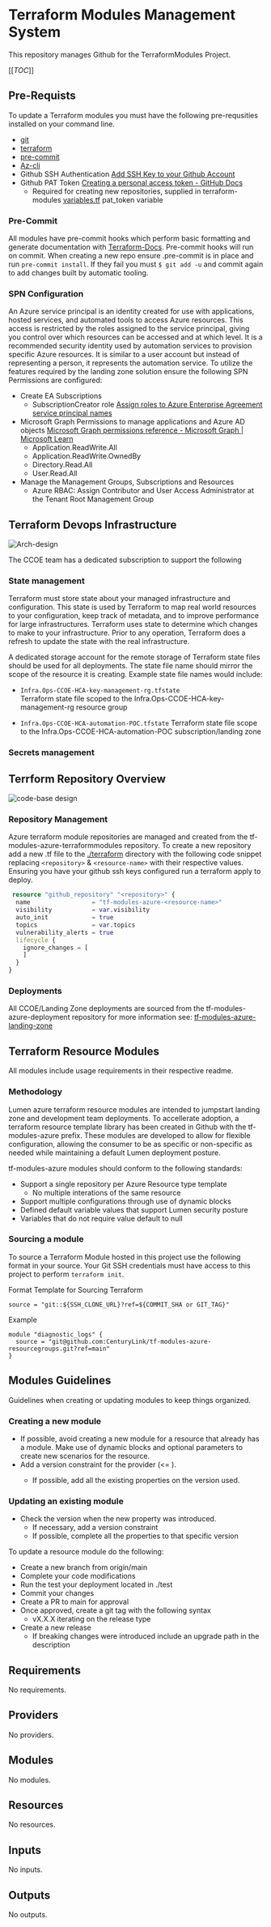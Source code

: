 # Terraform Modules Management System

This repository manages Github for the TerraformModules Project.

[[_TOC_]]

## Pre-Requists

To update a Terraform modules you must have the following pre-requsities installed on your command line.

- [git](https://git-scm.com/)
- [terraform](https://developer.hashicorp.com/terraform/downloads?ajs_aid=0835a637-6988-4cf7-add0-175cd138d93f&product_intent=terraform)
- [pre-commit](https://pre-commit.com/index.html)
- [Az-cli](https://learn.microsoft.com/en-us/azure/cost-management-billing/manage/assign-roles-azure-service-principals#permissions-that-can-be-assigned-to-the-spn)
- Github SSH Authentication [Add SSH Key to your Github Account](https://docs.github.com/en/authentication/connecting-to-github-with-ssh/adding-a-new-ssh-key-to-your-github-account)
- Github PAT Token [Creating a personal access token - GitHub Docs](https://docs.github.com/en/authentication/keeping-your-account-and-data-secure/creating-a-personal-access-token)
  - Required for creating new repositories, supplied in terraform-modules [variables.tf](./terraform/variables.tf) pat_token variable

### Pre-Commit

All modules have pre-commit hooks which perform basic formatting and generate documentation with [Terraform-Docs](https://github.com/terraform-docs/terraform-docs). Pre-commit hooks will run on commit. When creating a new repo ensure .pre-commit is in place and run `pre-commit install`. If they fail you must `$ git add -u` and commit again to add changes built by automatic tooling.

### SPN Configuration

An Azure service principal is an identity created for use with applications, hosted services, and automated tools to access Azure resources. This access is restricted by the roles assigned to the service principal, giving you control over which resources can be accessed and at which level. It is a recommended security identity used by automation services to provision specific Azure resources. It is similar to a user account but instead of representing a person, it represents the automation service. To utilize the features required by the landing zone solution ensure the following SPN Permissions are configured:

- Create EA Subscriptions
  - SubscriptionCreator role [Assign roles to Azure Enterprise Agreement service principal names](https://learn.microsoft.com/en-us/azure/cost-management-billing/manage/assign-roles-azure-service-principals#permissions-that-can-be-assigned-to-the-spn)
- Microsoft Graph Permissions to manage applications and Azure AD objects [Microsoft Graph permissions reference - Microsoft Graph | Microsoft Learn](https://learn.microsoft.com/en-us/graph/permissions-reference)
  - Application.ReadWrite.All
  - Application.ReadWrite.OwnedBy
  - Directory.Read.All
  - User.Read.All
- Manage the Management Groups, Subscriptions and Resources
  - Azure RBAC: Assign Contributor and User Access Administrator at the Tenant Root Management Group

## Terraform Devops Infrastructure

![Arch-design](./docs/state-management.drawio.png)

The CCOE team has a dedicated subscription to support the following

### State management

Terraform must store state about your managed infrastructure and configuration. This state is used by Terraform to map real world resources to your configuration, keep track of metadata, and to improve performance for large infrastructures. Terraform uses state to determine which changes to make to your infrastructure. Prior to any operation, Terraform does a refresh to update the state with the real infrastructure.

A dedicated storage account for the remote storage of Terraform state files should be used for all deployments. The state file name should mirror the scope of the resource it is creating. Example state file names would include:

- ``Infra.Ops-CCOE-HCA-key-management-rg.tfstate``  
Terraform state file scoped to the Infra.Ops-CCOE-HCA-key-management-rg resource group

- ``Infra.Ops-CCOE-HCA-automation-POC.tfstate``
Terraform state file scope to the Infra.Ops-CCOE-HCA-automation-POC subscription/landing zone

### Secrets management

## Terrform Repository Overview

![code-base design](./docs/Codebase-Design.drawio.png)

### Repository Management

Azure terraform module repositories are managed and created from the tf-modules-azure-terraformmodules repository. To create a new repository add a new .tf file to the [./terraform](./terraform/) directory with the following code snippet replacing `<repository>` & `<resource-name>` with their respective values. Ensuring you have your github ssh keys configured run a terraform apply to deploy.

```terraform
 resource "github_repository" "<repository>" {
  name                 = "tf-modules-azure-<resource-name>"
  visibility           = var.visibility
  auto_init            = true
  topics               = var.topics
  vulnerability_alerts = true
  lifecycle {
    ignore_changes = [
    ]
  }
} 
```

### Deployments

All CCOE/Landing Zone deployments are sourced from the tf-modules-azure-deployment repository for more information see: [tf-modules-azure-landing-zone](https://github.com/CenturyLink/tf-modules-azure-landing-zone/blob/main/README.md)

## Terraform Resource Modules

All modules include usage requirements in their respective readme.

### Methodology

Lumen azure terraform resource modules are intended to jumpstart landing zone and development team deployments. To accellerate adoption, a terraform resource template library has been created in Github with the tf-modules-azure prefix. These modules are developed to allow for flexible configuration, allowing the consumer to be as specific or non-specific as needed while maintaining a default Lumen deployment posture.

tf-modules-azure modules should conform to the following standards:

- Support a single repository per Azure Resource type template  
    - No multiple interations of the same resource
- Support multiple configurations through use of dynamic blocks
- Defined default variable values that support Lumen security posture
- Variables that do not require value default to null

### Sourcing a module

To source a Terraform Module hosted in this project use the following format in your source. Your Git SSH credentials must have access to this project to perform `terraform init`. 

Format Template for Sourcing Terraform
```ccl
source = "git::${SSH_CLONE_URL}?ref=${COMMIT_SHA or GIT_TAG}"
```

Example
```ccl
module "diagnostic_logs" {
  source = "git@github.com:CenturyLink/tf-modules-azure-resourcegroups.git?ref=main"
}
```

## Modules Guidelines
Guidelines when creating or updating modules to keep things organized.

### Creating a new module
- If possible, avoid creating a new module for a resource that already has a module. Make use of dynamic blocks and optional parameters to create new scenarios for the resource.  
- Add a version constraint for the provider (<= <version>).  
  - If possible, add all the existing properties on the version used.  

### Updating an existing module
- Check the version when the new property was introduced.
  - If necessary, add a version constraint
  - If possible, complete all the properties to that specific version

To update a resource module do the following:

- Create a new branch from origin/main
- Complete your code modifications
- Run the test your deployment located in ./test
- Commit your changes
- Create a PR to main for approval
- Once approved, create a git tag with the following syntax
  - vX.X.X iterating on the release type
- Create a new release
  - If breaking changes were introduced include an upgrade path in the description
<!-- BEGIN_TF_DOCS -->
## Requirements

No requirements.

## Providers

No providers.

## Modules

No modules.

## Resources

No resources.

## Inputs

No inputs.

## Outputs

No outputs.
<!-- END_TF_DOCS -->